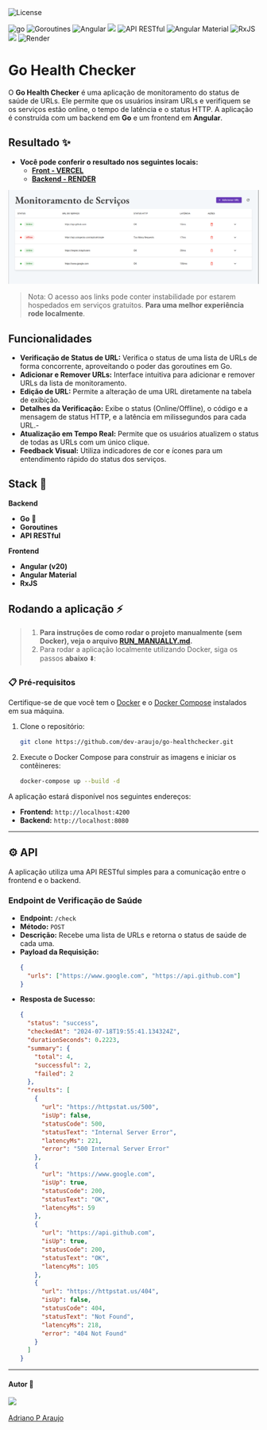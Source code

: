 <img src="https://img.shields.io/static/v1?label=license&message=MIT&color=5965E0&labelColor=121214" alt="License">



<img src="https://img.shields.io/badge/Go-00ADD8?style=for-the-badge&logo=go&logoColor=white" alt="go"/> <img src="https://img.shields.io/badge/Goroutines-00ADD8?style=for-the-badge&logo=go&logoColor=white" alt="Goroutines" alt="goroutnes"/>    <img src="https://img.shields.io/badge/Angular-DD0031?style=for-the-badge&logo=angular&logoColor=white" alt="Angular" /> <img src="https://img.shields.io/badge/Docker-2496ED?style=for-the-badge&logo=docker&logoColor=white"/>
<img src="https://img.shields.io/badge/API_RESTful-000000?style=for-the-badge" alt="API RESTful" />  <img src="https://img.shields.io/badge/Angular_Material-f8f9fa?style=for-the-badge&logo=angular&logoColor=DD0031" alt="Angular Material" />  <img src="https://img.shields.io/badge/rxjs-%23B7178C.svg?style=for-the-badge&logo=rxjs&logoColor=white" alt="RxJS" />  <img src="https://img.shields.io/badge/vercel-%23000000.svg?style=for-the-badge&logo=vercel&logoColor=white"/> <img src="https://img.shields.io/badge/Render-%46E3B7.svg?style=for-the-badge&logo=render&logoColor=white" alt="Render" />

# Go Health Checker

O **Go Health Checker** é uma aplicação de monitoramento do status de saúde de URLs. Ele permite que os usuários insiram URLs e verifiquem se os serviços estão online, o tempo de latência e o status HTTP. A aplicação é construída com um backend em **Go** e um frontend em **Angular**.

## Resultado ✨

- **Você pode conferir o resultado nos seguintes locais:**
  - **[Front - VERCEL](https://go-health-checker.vercel.app/)**
  - **[Backend - RENDER](https://go-healthchecker.onrender.com)**

![](./assets/ui.png)

> Nota: O acesso aos links pode conter instabilidade por estarem hospedados em serviços gratuitos. **Para uma melhor experiência rode localmente**.

## Funcionalidades

- **Verificação de Status de URL:** Verifica o status de uma lista de URLs de forma concorrente, aproveitando o poder das goroutines em Go.
- **Adicionar e Remover URLs:** Interface intuitiva para adicionar e remover URLs da lista de monitoramento.
- **Edição de URL:** Permite a alteração de uma URL diretamente na tabela de exibição.
- **Detalhes da Verificação:** Exibe o status (Online/Offline), o código e a mensagem de status HTTP, e a latência em milissegundos para cada URL.-
- **Atualização em Tempo Real:** Permite que os usuários atualizem o status de todas as URLs com um único clique.
- **Feedback Visual:** Utiliza indicadores de cor e ícones para um entendimento rápido do status dos serviços.

## Stack 🚀

**Backend**

- **Go** 💙
- **Goroutines**
- **API RESTful**

**Frontend**

- **Angular (v20)**
- **Angular Material**
- **RxJS**

## Rodando a aplicação ⚡️

> 1. **Para instruções de como rodar o projeto manualmente (sem Docker), veja o arquivo [RUN_MANUALLY.md](./RUN_MANUALLY.md).**
> 2. Para rodar a aplicação localmente utilizando Docker, siga os passos **abaixo** ⬇️:

### 📋 Pré-requisitos

Certifique-se de que você tem o [Docker](https://www.docker.com/get-started) e o [Docker Compose](https://docs.docker.com/compose/install/) instalados em sua máquina.

1.  Clone o repositório:

    ```bash
    git clone https://github.com/dev-araujo/go-healthchecker.git
    ```

2.  Execute o Docker Compose para construir as imagens e iniciar os contêineres:
    ```bash
    docker-compose up --build -d
    ```

A aplicação estará disponível nos seguintes endereços:

- **Frontend:** `http://localhost:4200`
- **Backend:** `http://localhost:8080`

---

## ⚙️ API

A aplicação utiliza uma API RESTful simples para a comunicação entre o frontend e o backend.

### Endpoint de Verificação de Saúde

- **Endpoint:** `/check`
- **Método:** `POST`
- **Descrição:** Recebe uma lista de URLs e retorna o status de saúde de cada uma.
- **Payload da Requisição:**
  ```json
  {
    "urls": ["https://www.google.com", "https://api.github.com"]
  }
  ```
- **Resposta de Sucesso:**
  ```json
  {
    "status": "success",
    "checkedAt": "2024-07-18T19:55:41.134324Z",
    "durationSeconds": 0.2223,
    "summary": {
      "total": 4,
      "successful": 2,
      "failed": 2
    },
    "results": [
      {
        "url": "https://httpstat.us/500",
        "isUp": false,
        "statusCode": 500,
        "statusText": "Internal Server Error",
        "latencyMs": 221,
        "error": "500 Internal Server Error"
      },
      {
        "url": "https://www.google.com",
        "isUp": true,
        "statusCode": 200,
        "statusText": "OK",
        "latencyMs": 59
      },
      {
        "url": "https://api.github.com",
        "isUp": true,
        "statusCode": 200,
        "statusText": "OK",
        "latencyMs": 105
      },
      {
        "url": "https://httpstat.us/404",
        "isUp": false,
        "statusCode": 404,
        "statusText": "Not Found",
        "latencyMs": 218,
        "error": "404 Not Found"
      }
    ]
  }
  ```

---

#### Autor 👷

<img src="https://avatars.githubusercontent.com/u/97068163?v=4" width=120 />

[Adriano P Araujo](https://www.linkedin.com/in/araujocode/)
